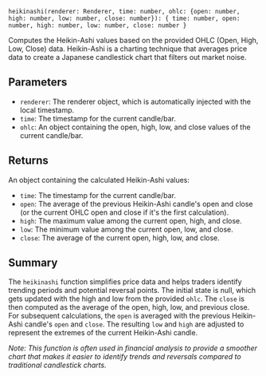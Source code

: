 `heikinashi(renderer: Renderer, time: number, ohlc: {open: number, high: number, low: number, close: number}): { time: number, open: number, high: number, low: number, close: number }`

Computes the Heikin-Ashi values based on the provided OHLC (Open, High, Low, Close) data. Heikin-Ashi is a charting technique that averages price data to create a Japanese candlestick chart that filters out market noise.

## Parameters

- `renderer`: The renderer object, which is automatically injected with the local timestamp.
- `time`: The timestamp for the current candle/bar.
- `ohlc`: An object containing the open, high, low, and close values of the current candle/bar.

## Returns

An object containing the calculated Heikin-Ashi values:
- `time`: The timestamp for the current candle/bar.
- `open`: The average of the previous Heikin-Ashi candle's open and close (or the current OHLC open and close if it's the first calculation).
- `high`: The maximum value among the current open, high, and close.
- `low`: The minimum value among the current open, low, and close.
- `close`: The average of the current open, high, low, and close.

## Summary

The `heikinashi` function simplifies price data and helps traders identify trending periods and potential reversal points. The initial state is null, which gets updated with the high and low from the provided `ohlc`. The `close` is then computed as the average of the open, high, low, and previous close. For subsequent calculations, the `open` is averaged with the previous Heikin-Ashi candle's `open` and `close`. The resulting `low` and `high` are adjusted to represent the extremes of the current Heikin-Ashi candle.

*Note: This function is often used in financial analysis to provide a smoother chart that makes it easier to identify trends and reversals compared to traditional candlestick charts.*
